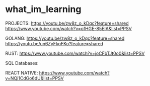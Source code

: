 # what_im_learning

PROJECTS:
https://youtu.be/zw8z_o_kDqc?feature=shared
https://www.youtube.com/watch?v=ofHGE-85EIA&list=PPSV

GOLANG:
https://youtu.be/zw8z_o_kDqc?feature=shared
https://youtu.be/un6ZyFkqFKo?feature=shared

RUST:
https://www.youtube.com/watch?v=joCFbTJt0o0&list=PPSV

SQL Databases:

REACT NATIVE:
https://www.youtube.com/watch?v=NQi1CdGo6dU&list=PPSV
